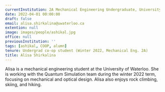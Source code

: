 ```yaml
---
currentInstitution: 2A Mechanical Engineering Undergraduate, University of Waterloo
date: 2022-04-01 00:00:00
draft: false
email: alisa.shirkalina@uwaterloo.ca
extention: null
image: images/people/ashikal.jpg
office: null
previousInstitution: ''
tags: [ashikal, COOP, alumn]
tenure: Undergrad co-op student (Winter 2022, Mechanical Eng. 2A)
title: Alisa Shirkalina
---
```



Alisa is a mechanical engineering student at the University of Waterloo. She is working with the Quantum Simulation team during the winter 2022 term, focusing on mechanical and optical design. Alisa also enjoys rock climbing, skiing, and hiking.
